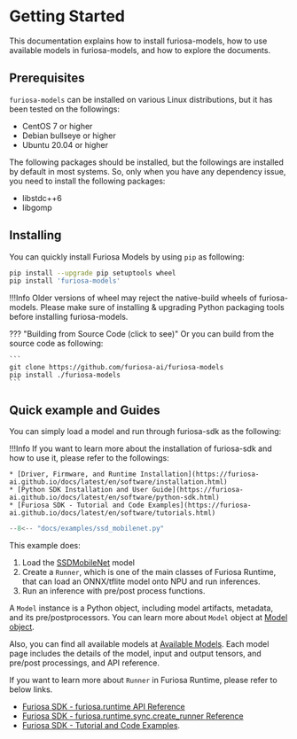 # Getting Started
This documentation explains how to install furiosa-models, how to use available models in furiosa-models, and
how to explore the documents.

## Prerequisites
`furiosa-models` can be installed on various Linux distributions, but it has been tested on the followings:

* CentOS 7 or higher
* Debian bullseye or higher
* Ubuntu 20.04 or higher

The following packages should be installed, but the followings are installed by default in most systems.
So, only when you have any dependency issue, you need to install the following packages:

* libstdc++6
* libgomp

## Installing
You can quickly install Furiosa Models by using `pip` as following:

```sh
pip install --upgrade pip setuptools wheel
pip install 'furiosa-models'
```

!!!Info
    Older versions of wheel may reject the native-build wheels of furiosa-models.
    Please make sure of installing & upgrading Python packaging tools before
    installing furiosa-models.


??? "Building from Source Code (click to see)"
    Or you can build from the source code as following:

    ```
    git clone https://github.com/furiosa-ai/furiosa-models
    pip install ./furiosa-models
    ```

## Quick example and Guides

You can simply load a model and run through furiosa-sdk as the following:

!!!Info
    If you want to learn more about the installation of furiosa-sdk and how to use it, please refer to the followings:

    * [Driver, Firmware, and Runtime Installation](https://furiosa-ai.github.io/docs/latest/en/software/installation.html)
    * [Python SDK Installation and User Guide](https://furiosa-ai.github.io/docs/latest/en/software/python-sdk.html)
    * [Furiosa SDK - Tutorial and Code Examples](https://furiosa-ai.github.io/docs/latest/en/software/tutorials.html)

```python
--8<-- "docs/examples/ssd_mobilenet.py"
```

This example does:

1. Load the [SSDMobileNet](models/ssd_mobilenet.md) model
2. Create a `Runner`, which is one of the main classes of Furiosa Runtime, that can load an ONNX/tflite model onto NPU and run inferences.
3. Run an inference with pre/post process functions.

A `Model` instance is a Python object, including model artifacts, metadata, and its pre/postprocessors.
You can learn more about `Model` object at [Model object](model_object.md).

Also, you can find all available models at
[Available Models](https://furiosa-ai.github.io/furiosa-models/#available_models).
Each model page includes the details of the model, input and output tensors, and pre/post processings,
and API reference.

If you want to learn more about `Runner` in Furiosa Runtime, please refer to below links.

- [Furiosa SDK - furiosa.runtime API Reference](https://furiosa-ai.github.io/docs/latest/en/api/python/furiosa.runtime.html)
- [Furiosa SDK - furiosa.runtime.sync.create_runner Reference](https://furiosa-ai.github.io/docs/latest/en/api/python/furiosa.runtime.html#furiosa.runtime.sync.Runtime)
- [Furiosa SDK - Tutorial and Code Examples](https://furiosa-ai.github.io/docs/latest/en/software/tutorials.html).
